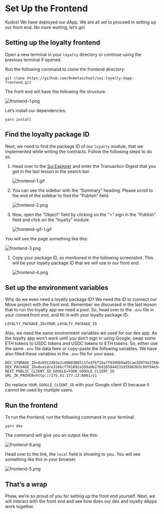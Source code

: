 # Set Up the Frontend

Kudos! We have deployed our dApp. We are all set to proceed in setting up our front end. No more waiting, let’s go!

## Setting up the loyalty frontend

Open a new terminal in your `loyalty` directory or continue using the previous terminal if opened.

Run the following command to clone the frontend directory:

```
git clone https://github.com/0xmetaschool/sui-loyalty-dapp-frontend.git
```

The front end will have the following file structure.

![frontend-1.png](https://github.com/0xmetaschool/Learning-Projects/blob/main/assests_for_all/sui-loyalty-dapp/Set%20Up%20the%20Frontend/frontend-1.png?raw=true)

Let’s install our dependencies:

```
yarn install
```

## Find the loyalty package ID

Next, we need to find the package ID of our `loyalty` module, that we implemented while writing the contracts. Follow the following steps to do so.

1. Head over to the [Sui Explorer](https://suiexplorer.com/?network=testnet) and enter the Transaction Digest that you got in the last lesson in the search bar.
    
    ![frontend-1.gif](https://github.com/0xmetaschool/Learning-Projects/blob/main/assests_for_all/sui-loyalty-dapp/Set%20Up%20the%20Frontend/frontend-1.gif?raw=true)
    

2. You can see the sidebar with the “Summary” heading. Please scroll to the end of the sidebar to find the “Publish” field.
    
    ![frontend-2.png](https://github.com/0xmetaschool/Learning-Projects/blob/main/assests_for_all/sui-loyalty-dapp/Set%20Up%20the%20Frontend/frontend-2.png?raw=true)
    

3. Now, open the “Object” field by clicking on the “>” sign in the “Publish” field and click on the “loyalty” module.
    
    ![frontend-gif-1.gif](https://github.com/0xmetaschool/Learning-Projects/blob/main/assests_for_all/sui-loyalty-dapp/Set%20Up%20the%20Frontend/frontend-gif-1.gif?raw=true)
    

You will see the page something like this:

![frontend-3.png](https://github.com/0xmetaschool/Learning-Projects/blob/main/assests_for_all/sui-loyalty-dapp/Set%20Up%20the%20Frontend/frontend-3.png?raw=true)

1. Copy your package ID, as mentioned in the following screenshot. This will be your loyalty package ID that we will use in our front end.
    
    ![frontend-4.png](https://github.com/0xmetaschool/Learning-Projects/blob/main/assests_for_all/sui-loyalty-dapp/Set%20Up%20the%20Frontend/frontend-4.png?raw=true)
    

## Set up the environment variables

Why do we even need a loyalty package ID? We need the ID to connect our Move project with the front end. Remember we discussed in the last lesson that to run the loyalty app we need a pool. So, head over to the `.env` file in your cloned front end, and fill in with your loyalty package ID.

```
LOYALTY_PACKAGE_ID=YOUR_LOYALTY_PACKAGE_ID
```

Also, we need the same environment variables we used for our dex app. As the loyalty app won’t work until you don’t sign in using Google, swap some ETH tokens to USDC tokens and USDC tokens to ETH tokens. So, either use the same `.env` file data here or copy-paste the following variables. We have also filled these variables in the `.env` file for your ease.

```
DEX_STORAGE_ID=0x6912d83e2c4868386511fe3f6f18aff9399b9ad5cae2d97943766e2ff160ab25
DEX_PACKAGE_ID=0xa1dce324bcf781692a358adb27bd105844231d35863b5c99f94e54801d653788
NEXT_PUBLIC_CLIENT_ID_GOOGLE=YOUR_GOOGLE_CLIENT_ID
URL_ZK_PROVER=http://175.41.177.22:8001/v1
```

Do replace `YOUR_GOOGLE_CLIENT_ID` with your Google client ID because it cannot be used by multiple users.

## Run the frontend

To run the frontend, run the following command in your terminal.

```
yarn dev
```

The command will give you an output like this:

![frontend-6.png](https://github.com/0xmetaschool/Learning-Projects/blob/main/assests_for_all/sui-loyalty-dapp/Set%20Up%20the%20Frontend/frontend-6.png?raw=true)

Head over to the link, the `local` field is showing to you. You will see something like this in your browser.

![frontend-5.png](https://github.com/0xmetaschool/Learning-Projects/blob/main/assests_for_all/sui-loyalty-dapp/Set%20Up%20the%20Frontend/frontend-5.png?raw=true)

## That’s a wrap

Phew, we’re so proud of you for setting up the front end yourself. Next, we will interact with the front end and see how does our dex and loyalty dApps work together.

